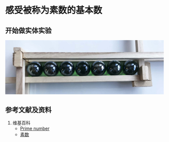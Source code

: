# 感受被称为素数的基本数

## 开始做实体实验

![](/images/数论/基本数和合成数/感受被称为素数的基本数/1a1.jpg)

## 参考文献及资料

1. 维基百科
	- [Prime number](https://en.wikipedia.org/wiki/Prime_number) 
	- [素数](https://zh.wikipedia.org/wiki/%E8%B4%A8%E6%95%B0) 
